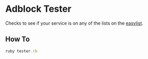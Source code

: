 # Adblock Tester

Checks to see if your service is on any of the lists on the [easylist](https://easylist.adblockplus.org/en/).

## How To

```ruby
ruby tester.rb
```